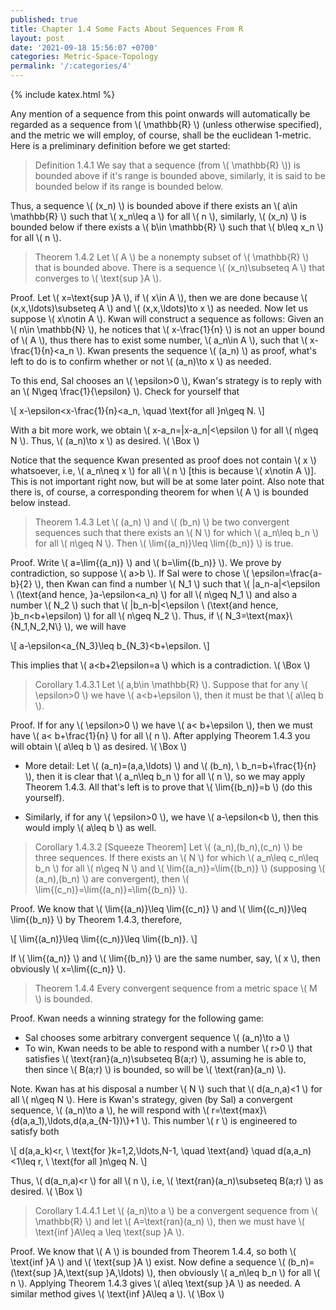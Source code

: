 ```yaml
---
published: true
title: Chapter 1.4 Some Facts About Sequences From R
layout: post
date: '2021-09-18 15:56:07 +0700'
categories: Metric-Space-Topology
permalink: '/:categories/4'
---
```

{% include katex.html %}

Any mention of a sequence from this point onwards will automatically be regarded as a sequence from \\( \mathbb{R} \\) (unless otherwise specified), and the metric we will employ, of course, shall be the euclidean 1-metric. Here is a preliminary definition before we get started:

> Definition 1.4.1 We say that a sequence (from \\( \mathbb{R} \\)) is bounded above if it's range is bounded above, similarly, it is said to be bounded below if its range is bounded below.

Thus, a sequence \\( (x_n) \\) is bounded above if there exists an \\( a\in \mathbb{R} \\) such that \\( x_n\leq a  \\) for all \\( n \\), similarly, \\( (x_n) \\) is bounded below if there exists a \\( b\in \mathbb{R} \\) such that \\( b\leq x_n \\) for all \\( n \\).

> Theorem 1.4.2 Let \\( A \\) be a nonempty subset of \\( \mathbb{R} \\) that is bounded above. There is a sequence \\( (x_n)\subseteq A \\) that converges to \\( \text{sup }A \\).

Proof. Let \\( x=\text{sup }A \\), if \\( x\in A \\), then we are done because \\( (x,x,\ldots)\subseteq A \\) and \\( (x,x,\ldots)\to x \\) as needed. Now let us suppose \\( x\notin A \\). Kwan will construct a sequence as follows: Given an \\( n\in \mathbb{N} \\), he notices that \\( x-\frac{1}{n} \\) is not an upper bound of \\( A \\), thus there has to exist some number, \\( a_n\in A \\), such that \\( x-\frac{1}{n}<a_n \\). Kwan presents the sequence \\( (a_n) \\) as proof, what's left to do is to confirm whether or not \\( (a_n)\to x \\) as needed.

To this end, Sal chooses an \\( \epsilon>0 \\), Kwan's strategy is to reply with an \\( N\geq \frac{1}{\epsilon} \\). Check for yourself that

\\[ x-\epsilon<x-\frac{1}{n}<a_n, \quad \text{for all }n\geq N. \\]

With a bit more work, we obtain \\( x-a_n=\|x-a_n\|<\epsilon \\) for all \\( n\geq N \\). Thus, \\( (a_n)\to x \\) as desired. \\( \Box \\)

Notice that the sequence Kwan presented as proof does not contain \\( x \\) whatsoever, i.e, \\( a_n\neq x \\) for all \\( n \\) [this is because \\( x\notin A \\)]. This is not important right now, but will be at some later point. Also note that there is, of course, a corresponding theorem for when \\( A \\) is bounded below instead.

> Theorem 1.4.3 Let \\( (a_n) \\) and \\( (b_n) \\) be two convergent sequences such that there exists an \\( N \\) for which \\( a_n\leq b_n \\) for all \\( n\geq N \\). Then \\( \lim{(a_n)}\leq \lim{(b_n)} \\) is true.

Proof. Write \\( a=\lim{(a_n)} \\) and \\( b=\lim{(b_n)} \\). We prove by contradiction, so suppose \\( a>b \\). If Sal were to chose \\( \epsilon=\frac{a-b}{2} \\), then Kwan can find a number \\( N_1 \\) such that \\( \|a_n-a\|<\epsilon \ (\text{and hence, }a-\epsilon<a_n) \\) for all \\( n\geq N_1 \\) and also a number \\( N_2 \\) such that \\( \|b_n-b\|<\epsilon \ (\text{and hence, }b_n<b+\epsilon) \\) for all \\( n\geq N_2 \\). Thus, if \\( N_3=\text{max}\\{N_1,N_2,N\\} \\), we will have

\\[ a-\epsilon<a_{N_3}\leq b_{N_3}<b+\epsilon. \\]

This implies that \\( a<b+2\epsilon=a \\) which is a contradiction. \\( \Box \\)

> Corollary 1.4.3.1 Let \\( a,b\in \mathbb{R} \\). Suppose that for any \\( \epsilon>0 \\) we have \\( a<b+\epsilon \\), then it must be that \\( a\leq b \\).

Proof. If for any \\( \epsilon>0 \\) we have \\( a< b+\epsilon \\), then we must have \\( a< b+\frac{1}{n} \\) for all \\( n \\). After applying Theorem 1.4.3 you will obtain \\( a\leq b \\) as desired. \\( \Box \\)

- More detail: Let \\( (a_n)=(a,a,\ldots) \\) and \\( (b_n), \ b_n=b+\frac{1}{n} \\), then it is clear that \\( a_n\leq b_n \\) for all \\( n \\), so we may apply Theorem 1.4.3. All that's left is to prove that \\( \lim{(b_n)}=b \\) (do this yourself).

- Similarly, if for any \\( \epsilon>0 \\), we have \\( a-\epsilon<b \\), then this would imply \\( a\leq b \\) as well.

> Corollary 1.4.3.2 [Squeeze Theorem] Let \\( (a_n),(b_n),(c_n) \\) be three sequences. If there exists an \\( N \\) for which \\( a_n\leq c_n\leq b_n \\) for all \\( n\geq N \\) and \\( \lim{(a_n)}=\lim{(b_n)} \\) (supposing \\( (a_n),(b_n) \\) are convergent), then \\( \lim{(c_n)}=\lim{(a_n)}=\lim{(b_n)} \\).

Proof. We know that \\( \lim{(a_n)}\leq \lim{(c_n)} \\) and \\( \lim{(c_n)}\leq \lim{(b_n)} \\) by Theorem 1.4.3, therefore,

\\[ \lim{(a_n)}\leq \lim{(c_n)}\leq \lim{(b_n)}. \\]

If \\( \lim{(a_n)} \\) and \\( \lim{(b_n)} \\) are the same number, say, \\( x \\), then obviously \\( x=\lim{(c_n)} \\).

> Theorem 1.4.4 Every convergent sequence from a metric space \\( M \\) is bounded.

Proof. Kwan needs a winning strategy for the following game:

- Sal chooses some arbitrary convergent sequence \\( (a_n)\to a \\)
- To win, Kwan needs to be able to respond with a number \\( r>0 \\) that satisfies \\( \text{ran}(a_n)\subseteq B(a;r) \\), assuming he is able to, then since \\( B(a;r) \\) is bounded, so will be \\( \text{ran}(a_n) \\). 

Note. Kwan has at his disposal a number \\( N \\) such that \\( d(a_n,a)<1 \\) for all \\( n\geq N \\). Here is Kwan's strategy, given (by Sal) a convergent sequence, \\( (a_n)\to a \\), he will respond with \\( r=\text{max}\\{d(a,a_1),\ldots,d(a,a_{N-1})\\}+1 \\). This number \\( r \\) is engineered to satisfy both

\\[ d(a,a_k)<r, \ \text{for }k=1,2,\ldots,N-1, \quad \text{and} \quad d(a,a_n)<1\leq r, \ \text{for all }n\geq N. \\]

Thus, \\( d(a_n,a)<r \\) for all \\( n \\), i.e, \\( \text{ran}(a_n)\subseteq B(a;r) \\) as desired. \\( \Box \\)

> Corollary 1.4.4.1 Let \\( (a_n)\to a \\) be a convergent sequence from \\( \mathbb{R} \\) and let \\( A=\text{ran}(a_n) \\), then we must have \\( \text{inf }A\leq a \leq \text{sup }A \\).

Proof. We know that \\( A \\) is bounded from Theorem 1.4.4, so both \\( \text{inf }A \\) and \\( \text{sup }A \\) exist. Now define a sequence \\( (b_n)=(\text{sup }A,\text{sup }A,\ldots) \\), then obviously \\( a_n\leq b_n \\) for all \\( n \\). Applying Theorem 1.4.3 gives \\( a\leq \text{sup }A \\) as needed. A similar method gives \\( \text{inf }A\leq a \\). \\( \Box \\)
